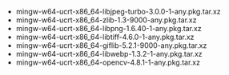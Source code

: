  - mingw-w64-ucrt-x86_64-libjpeg-turbo-3.0.0-1-any.pkg.tar.xz
 - mingw-w64-ucrt-x86_64-zlib-1.3-9000-any.pkg.tar.xz
 - mingw-w64-ucrt-x86_64-libpng-1.6.40-1-any.pkg.tar.xz
 - mingw-w64-ucrt-x86_64-libtiff-4.6.0-1-any.pkg.tar.xz
 - mingw-w64-ucrt-x86_64-giflib-5.2.1-9000-any.pkg.tar.xz
 - mingw-w64-ucrt-x86_64-libwebp-1.3.2-1-any.pkg.tar.xz
 - mingw-w64-ucrt-x86_64-opencv-4.8.1-1-any.pkg.tar.xz
